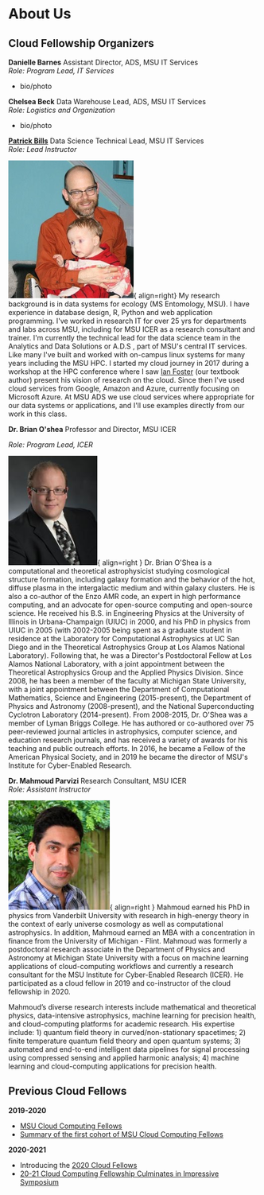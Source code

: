 # About Us

## Cloud Fellowship Organizers

**Danielle Barnes** Assistant Director, ADS, MSU IT Services<br>
*Role: Program Lead, IT Services*

 - bio/photo

**Chelsea Beck** Data Warehouse Lead, ADS, MSU IT Services<br>
*Role: Logistics and Organization*

 - bio/photo
 
**[Patrick Bills](mailto:billspat@msu.edu)**  Data Science Technical Lead, MSU IT Services<br>
*Role: Lead Instructor* 

![Pat Bills](img/people/patbills_photo.jpg){ align=right}  My research background is in data systems for ecology (MS Entomology, MSU).  I have experience in database design, R, Python and web application programming.  I've worked in research IT for over 25 yrs for departments and labs across MSU, including for MSU ICER as a research consultant and trainer.   I'm currently the technical lead for the data science team in the Analytics and Data Solutions or A.D.S , part of MSU's central IT services.  
Like many I've built and worked with on-campus linux systems for many years including the MSU HPC.  I started my cloud journey in 2017 during a workshop at the HPC conference where I saw [Ian Foster](https://scholar.google.com/citations?user=VGoSakQAAAAJ&hl=en) (our textbook author) present his vision of research on the cloud.    Since then I've used cloud services from Google, Amazon and Azure, currently focusing on Microsoft Azure.  At MSU ADS we use cloud services where appropriate for our data systems or applications, and I'll use examples directly from our work in this class.  

 
**Dr. Brian O'shea** Professor and Director, MSU ICER<br>

*Role: Program Lead, ICER*

![Dr. Brian O'shea](img/people/b_oshea_headshot_0.jpg){ align=right } Dr. Brian O'Shea is a computational and theoretical astrophysicist studying cosmological structure formation, including galaxy formation and the behavior of the hot, diffuse plasma in the intergalactic medium and within galaxy clusters. He is also a co-author of the Enzo AMR code, an expert in high performance computing, and an advocate for open-source computing and open-source science. He received his B.S. in Engineering Physics at the University of Illinois in Urbana-Champaign (UIUC) in 2000, and his PhD in physics from UIUC in 2005 (with 2002-2005 being spent as a graduate student in residence at the Laboratory for Computational Astrophysics at UC San Diego and in the Theoretical Astrophysics Group at Los Alamos National Laboratory). Following that, he was a Director's Postdoctoral Fellow at Los Alamos National Laboratory, with a joint appointment between the Theoretical Astrophysics Group and the Applied Physics Division. Since 2008, he has been a member of the faculty at Michigan State University, with a joint appointment between the Department of Computational Mathematics, Science and Engineering (2015-present), the Department of Physics and Astronomy (2008-present), and the National Superconducting Cyclotron Laboratory (2014-present). From 2008-2015, Dr. O'Shea was a member of Lyman Briggs College. He has authored or co-authored over 75 peer-reviewed journal articles in astrophysics, computer science, and education research journals, and has received a variety of awards for his teaching and public outreach efforts. In 2016, he became a Fellow of the American Physical Society, and in 2019 he became the director of MSU's Institute for Cyber-Enabled Research.
  
**Dr. Mahmoud Parvizi**  Research Consultant, MSU ICER<br>
*Role: Assistant Instructor* <!--add co-instructor 2020 session? ; list as secondary contact-->

![Dr. Mahmoud Parvizi](img/people/Mahmoud_Parvizi.jpg){ align=right } Mahmoud earned his PhD in physics from Vanderbilt University with research in high-energy theory in the context of early universe cosmology as well as computational astrophysics. In addition, Mahmoud earned an MBA with a concentration in finance from the University of Michigan - Flint.  Mahmoud was formerly a postdoctoral research associate in the Department of Physics and Astronomy at Michigan State University with a focus on machine learning applications of cloud-computing workflows and currently a research consultant for the MSU Institute for Cyber-Enabled Research (ICER).   He participated as a cloud fellow in 2019 and co-instructor of the cloud fellowship in 2020. 

Mahmoud’s diverse research interests include mathematical and theoretical physics, data-intensive astrophysics, machine learning for precision health, and cloud-computing platforms for academic research. His expertise include: 1) quantum field theory in curved/non-stationary spacetimes; 2) finite temperature quantum field theory and open quantum systems; 3) automated and end-to-end intelligent data pipelines for signal processing using compressed sensing and applied harmonic analysis; 4) machine learning and cloud-computing applications for precision health.


## Previous Cloud Fellows

**2019-2020**

  * [MSU Cloud Computing Fellows](https://icer.msu.edu/about/announcements/msu-cloud-computing-fellows)
  * [Summary of the first cohort of MSU Cloud Computing Fellows](https://icer.msu.edu/about/announcements/first-cohort-msu-cloud-computing-fellows)

**2020-2021**

  * Introducing the [2020 Cloud Fellows](https://icer.msu.edu/about/announcements/2020-msu-cloud-computing-fellows)
  * [20-21 Cloud Computing Fellowship Culminates in Impressive Symposium](https://icer.msu.edu/about/announcements/cloud-computing-fellowship-culminates-impressive-symposium)



